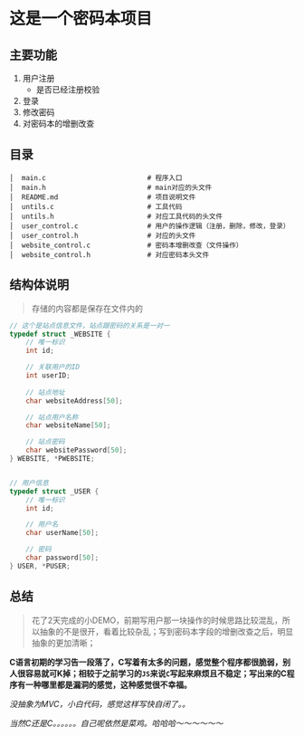 # 这是一个密码本项目

## 主要功能
1. 用户注册
    - 是否已经注册校验
2. 登录
3. 修改密码
4. 对密码本的增删改查

## 目录
```shell
│  main.c                         # 程序入口
│  main.h                         # main对应的头文件
│  README.md                      # 项目说明文件
│  untils.c                       # 工具代码
│  untils.h                       # 对应工具代码的头文件
│  user_control.c                 # 用户的操作逻辑（注册，删除，修改，登录）
│  user_control.h                 # 对应的头文件
│  website_control.c              # 密码本增删改查（文件操作）
│  website_control.h              # 对应密码本头文件
```


## 结构体说明

> 存储的内容都是保存在文件内的

```c
// 这个是站点信息文件，站点跟密码的关系是一对一
typedef struct _WEBSITE {
    // 唯一标识
    int id;

    // 关联用户的ID
    int userID;
    
    // 站点地址
    char websiteAddress[50];

    // 站点用户名称
    char websiteName[50];

    // 站点密码
    char websitePassword[50];
} WEBSITE, *PWEBSITE;


// 用户信息
typedef struct _USER {
    // 唯一标识
    int id;

    // 用户名
    char userName[50];

    // 密码
    char password[50];
} USER, *PUSER;
```

## 总结

> 花了2天完成的小DEMO，前期写用户那一块操作的时候思路比较混乱，所以抽象的不是很开，看着比较杂乱；写到密码本字段的增删改查之后，明显抽象的更加清晰；

**C语言初期的学习告一段落了，C写着有太多的问题，感觉整个程序都很脆弱，别人很容易就可K掉；相较于之前学习的`JS`来说`C`写起来麻烦且不稳定；写出来的C程序有一种哪里都是漏洞的感觉，这种感觉很不幸福。**

*没抽象为MVC，小白代码，感觉这样写快自闭了。。*

*当然C还是C。。。。。。自己呢依然是菜鸡。哈哈哈～～～～～～*